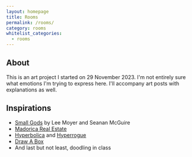 ```yaml
---
layout: homepage
title: Rooms
permalink: /rooms/
category: rooms
whitelist_categories:
  - rooms
---
```


## About

This is an art project I started on 29 November 2023. I'm not entirely sure what emotions I'm trying to express here. I'll accompany art posts with explanations as well.

## Inspirations
 - [Small Gods](http://www.smallgodseries.com/) by Lee Moyer and Seanan McGuire
 - [Madorica Real Estate](https://store.steampowered.com/app/1004150/Madorica_Real_Estate)
 - [Hyperbolica](https://store.steampowered.com/app/1256230/Hyperbolica) and [Hyperrogue](https://store.steampowered.com/app/342610/HyperRogue)
 - [Draw A Box](https://drawabox.com/)
 - And last but not least, doodling in class
